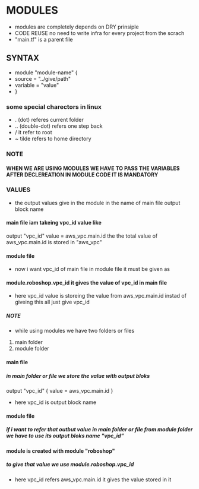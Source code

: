 # MODULES
* modules are completely depends on DRY prinsiple
* CODE REUSE no need to write infra for every project from the scrach
* "main.tf" is a parent file 
## SYNTAX
* module "module-name" {
*    source = "../give/path"
*    variable = "value"
* }
### some special charectors in linux
* . (dot) referes current folder
* .. (double-dot) refers one step back
* / it refer to root
* ~ tilde refers to home directory 

### NOTE
#### WHEN WE ARE USING MODULES WE HAVE TO PASS THE VARIABLES AFTER DECLEREATION IN MODULE CODE IT IS MANDATORY
### VALUES
* the output values give in the module in the name of main file output block name
#### main file iam takeing vpc_id value like
output "vpc_id"
value = aws_vpc.main.id
the the total value of aws_vpc.main.id is stored in "aws_vpc"
#### module file
* now i want vpc_id of main file in module file it must be given as
#### module.roboshop.vpc_id it gives the value of vpc_id in main file
* here vpc_id value is storeing the value from aws_vpc.main.id  instad of giveing this all just give vpc_id
##### NOTE
* while using modules we have two folders or files
1. main folder 
2. module folder 
#### main file
##### in main folder or file we store the value with output bloks
output "vpc_id" {
    value = aws_vpc.main.id
}
* here vpc_id is output block name

#### module file
##### if i want to refer that outbut value in  main folder or file from module folder we have to use its  output bloks name "vpc_id"
#### module is created with module "roboshop"
##### to give that value we use module.roboshop.vpc_id
* here vpc_id refers aws_vpc.main.id it gives the value stored in it